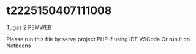 # t2225150407111008
Tugas 2 PEMWEB

Please run this file by serve project PHP if using IDE VSCode
Or run it on Netbeans
